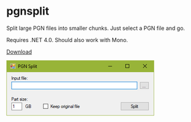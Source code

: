 # pgnsplit
Split large PGN files into smaller chunks. Just select a PGN file and go.

Requires .NET 4.0. Should also work with Mono.

[Download](https://github.com/cyanfish/pgnsplit/releases/download/v1.0/PgnSplit.exe)

![Screenshot](/screenshot.png?raw=true)